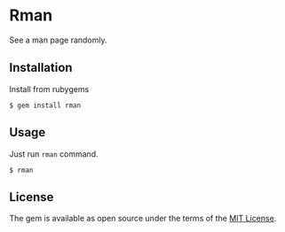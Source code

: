 # Rman

See a man page randomly.

## Installation

Install from rubygems

```
$ gem install rman
```

## Usage

Just run `rman` command.

```
$ rman
```

## License

The gem is available as open source under the terms of the [MIT License](http://opensource.org/licenses/MIT).
